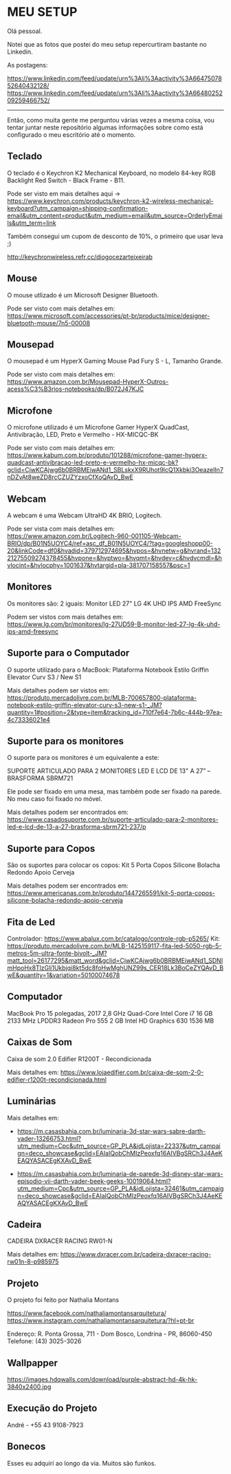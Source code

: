 # MEU SETUP

Olá pessoal.

Notei que as fotos que postei do meu setup repercurtiram bastante no Linkedin.

As postagens:

https://www.linkedin.com/feed/update/urn%3Ali%3Aactivity%3A6647507852640432128/
https://www.linkedin.com/feed/update/urn%3Ali%3Aactivity%3A6648025209259466752/

---

Então, como muita gente me perguntou várias vezes a mesma coisa, vou tentar juntar neste repositório algumas informações sobre como está configurado o meu escritório até o momento.

## Teclado

O teclado é o Keychron K2 Mechanical Keyboard, no modelo 84-key RGB Backlight Red Switch - Black Frame - B11.

Pode ser visto em mais detalhes aqui -> https://www.keychron.com/products/keychron-k2-wireless-mechanical-keyboard?utm_campaign=shipping-confirmation-email&utm_content=product&utm_medium=email&utm_source=OrderlyEmails&utm_term=link

Também consegui um cupom de desconto de 10%, o primeiro que usar leva ;)

http://keychronwireless.refr.cc/diogocezarteixeirab

## Mouse

O mouse utlizado é um Microsoft Designer Bluetooth.

Pode ser visto com mais detalhes em: https://www.microsoft.com/accessories/pt-br/products/mice/designer-bluetooth-mouse/7n5-00008

## Mousepad

O mousepad é um HyperX Gaming Mouse Pad Fury S - L, Tamanho Grande.

Pode ser visto com mais detalhes em: https://www.amazon.com.br/Mousepad-HyperX-Outros-acess%C3%B3rios-notebooks/dp/B072J47KJC

## Microfone

O microfone utilizado é um Microfone Gamer HyperX QuadCast, Antivibração, LED, Preto e Vermelho - HX-MICQC-BK

Pode ser visto com mais detalhes em: https://www.kabum.com.br/produto/101288/microfone-gamer-hyperx-quadcast-antivibracao-led-preto-e-vermelho-hx-micqc-bk?gclid=CjwKCAjwg6b0BRBMEiwANd1_SBLskxX9RUhot9lcQ1Xkbki3OeazelIn7nDZvAt8weZD8rcCZUZYzxoCfXoQAvD_BwE

## Webcam

A webcam é uma Webcam UltraHD 4K BRIO, Logitech.

Pode ser vista com mais detalhes em: https://www.amazon.com.br/Logitech-960-001105-Webcam-BRIO/dp/B01N5UOYC4/ref=asc_df_B01N5UOYC4/?tag=googleshopp00-20&linkCode=df0&hvadid=379712974695&hvpos=&hvnetw=g&hvrand=13221275509274378455&hvpone=&hvptwo=&hvqmt=&hvdev=c&hvdvcmdl=&hvlocint=&hvlocphy=1001637&hvtargid=pla-381707158557&psc=1

## Monitores

Os monitores são: 2 iguais: Monitor LED 27" LG 4K UHD IPS AMD FreeSync

Podem ser vistos com mais detalhes em: https://www.lg.com/br/monitores/lg-27UD59-B-monitor-led-27-lg-4k-uhd-ips-amd-freesync

## Suporte para o Computador

O suporte utilizado para o MacBook: Plataforma Notebook Estilo Griffin Elevator Curv S3 / New S1

Mais detalhes podem ser vistos em: https://produto.mercadolivre.com.br/MLB-700657800-plataforma-notebook-estilo-griffin-elevator-curv-s3-new-s1-_JM?quantity=1#position=2&type=item&tracking_id=710f7e64-7b6c-444b-97ea-4c73336021e4

## Suporte para os monitores

O suporte para os monitores é um equivalente a este:

SUPORTE ARTICULADO PARA 2 MONITORES LED E LCD DE 13" A 27” – BRASFORMA SBRM721

Ele pode ser fixado em uma mesa, mas também pode ser fixado na parede. No meu caso foi fixado no móvel.

Mais detalhes podem ser encontrados em: https://www.casadosuporte.com.br/suporte-articulado-para-2-monitores-led-e-lcd-de-13-a-27-brasforma-sbrm721-237/p

## Suporte para Copos

São os suportes para colocar os copos: Kit 5 Porta Copos Silicone Bolacha Redondo Apoio Cerveja

Mais detalhes podem ser encontrados em: https://www.americanas.com.br/produto/1447265591/kit-5-porta-copos-silicone-bolacha-redondo-apoio-cerveja

## Fita de Led

Controlador: https://www.abalux.com.br/catalogo/controle-rgb-p5265/
Kit: https://produto.mercadolivre.com.br/MLB-1425159117-fita-led-5050-rgb-5-metros-5m-ultra-fonte-bivolt-_JM?matt_tool=26177295&matt_word&gclid=CjwKCAjwg6b0BRBMEiwANd1_SDNImHpoHx8TlzGli1Ukbjqi8kt5dc8foHwMghUNZ99s_CER18Lk3BoCeZYQAvD_BwE&quantity=1&variation=50100074678

## Computador

MacBook Pro 15 polegadas, 2017
2,8 GHz Quad-Core Intel Core i7
16 GB 2133 MHz LPDDR3
Radeon Pro 555 2 GB
Intel HD Graphics 630 1536 MB

## Caixas de Som

Caixa de som 2.0 Edifier R1200T - Recondicionada

Mais detalhes em: https://www.lojaedifier.com.br/caixa-de-som-2-0-edifier-r1200t-recondicionada.html

## Luminárias

Mais detalhes em:

- https://m.casasbahia.com.br/luminaria-3d-star-wars-sabre-darth-vader-13266753.html?utm_medium=Cpc&utm_source=GP_PLA&idLojista=22337&utm_campaign=deco_showcase&gclid=EAIaIQobChMIzPeoxfq16AIVBgSRCh3J4AeKEAQYASACEgKXAvD_BwE

- https://m.casasbahia.com.br/luminaria-de-parede-3d-disney-star-wars-episodio-vii-darth-vader-beek-geeks-10019064.html?utm_medium=Cpc&utm_source=GP_PLA&idLojista=32461&utm_campaign=deco_showcase&gclid=EAIaIQobChMIzPeoxfq16AIVBgSRCh3J4AeKEAQYASACEgKXAvD_BwE

## Cadeira

CADEIRA DXRACER RACING RW01-N

Mais detalhes em: https://www.dxracer.com.br/cadeira-dxracer-racing-rw01n-8-p985975

## Projeto

O projeto foi feito por Nathalia Montans

https://www.facebook.com/nathaliamontansarquitetura/
https://www.instagram.com/nathaliamontansarquitetura/?hl=pt-br

Endereço: R. Ponta Grossa, 711 - Dom Bosco, Londrina - PR, 86060-450
Telefone: (43) 3025-3026

## Wallpapper

https://images.hdqwalls.com/download/purple-abstract-hd-4k-hk-3840x2400.jpg

## Execução do Projeto

André - +55 43 9108-7923

## Bonecos

Esses eu adquirí ao longo da via. Muitos são funkos.
